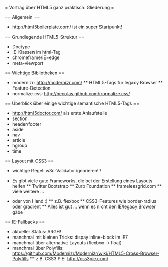 = Vortrag über HTML5 ganz praktisch: Gliederung =

== Allgemein ==

* http://html5boilerplate.com/ ist ein super Startpunkt!


== Grundlegende HTML5-Struktur ==

* Doctype
* IE-Klassen im html-Tag
* chromeframe/IE=edge
* meta-viewport


== Wichtige Bibliotheken ==

* modernizr: http://modernizr.com/
** HTML5-Tags für legacy Browser
** Feature-Detection
* normalize.css: http://necolas.github.com/normalize.css/


== Überblick über einige wichtige semantische HTML5-Tags ==

* http://html5doctor.com/ als erste Anlaufstelle
* section
* header/footer
* aside
* nav
* article
* hgroup
* time


== Layout mit CSS3 ==

* wichtige Regel: w3c-Validator ignorieren!!!

* Es gibt viele gute Frameworks, die bei der Erstellung eines Layouts helfen
** Twitter Bootstrap
** Zurb Foundation
** framelessgrid.com
** viele weitere ...

* oder von Hand :)
** z.B. flexbox
** CSS3-Features wie border-radius oder gradient
** Alles ist gut ... wenn es nicht den IE/legacy Browser gäbe


== IE-Fallbacks ==
* aktueller Status: ARGH!
* manchmal mit kleinen Tricks: dispay inline-block im IE7
* manchmal über alternative Layouts (flexbox -> float)
* manchmal über Polyfills: https://github.com/Modernizr/Modernizr/wiki/HTML5-Cross-Browser-Polyfills
** z.B. CSS3 PIE: http://css3pie.com/
